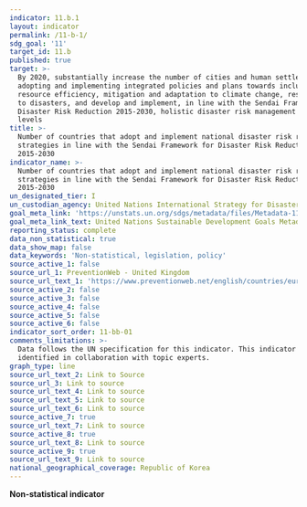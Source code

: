 ```yaml
---
indicator: 11.b.1
layout: indicator
permalink: /11-b-1/
sdg_goal: '11'
target_id: 11.b
published: true
target: >-
  By 2020, substantially increase the number of cities and human settlements
  adopting and implementing integrated policies and plans towards inclusion,
  resource efficiency, mitigation and adaptation to climate change, resilience
  to disasters, and develop and implement, in line with the Sendai Framework for
  Disaster Risk Reduction 2015-2030, holistic disaster risk management at all
  levels
title: >-
  Number of countries that adopt and implement national disaster risk reduction
  strategies in line with the Sendai Framework for Disaster Risk Reduction
  2015-2030
indicator_name: >-
  Number of countries that adopt and implement national disaster risk reduction
  strategies in line with the Sendai Framework for Disaster Risk Reduction
  2015-2030
un_designated_tier: I
un_custodian_agency: United Nations International Strategy for Disaster Reduction (UNISDR)
goal_meta_link: 'https://unstats.un.org/sdgs/metadata/files/Metadata-11-0B-01.pdf'
goal_meta_link_text: United Nations Sustainable Development Goals Metadata (PDF 4.0 MB)
reporting_status: complete
data_non_statistical: true
data_show_map: false
data_keywords: 'Non-statistical, legislation, policy'
source_active_1: false
source_url_1: PreventionWeb - United Kingdom
source_url_text_1: 'https://www.preventionweb.net/english/countries/europe/gbr/'
source_active_2: false
source_active_3: false
source_active_4: false
source_active_5: false
source_active_6: false
indicator_sort_order: 11-bb-01
comments_limitations: >-
  Data follows the UN specification for this indicator. This indicator has been
  identified in collaboration with topic experts.
graph_type: line
source_url_text_2: Link to Source
source_url_3: Link to source
source_url_text_4: Link to source
source_url_text_5: Link to source
source_url_text_6: Link to source
source_active_7: true
source_url_text_7: Link to source
source_active_8: true
source_url_text_8: Link to source
source_active_9: true
source_url_text_9: Link to source
national_geographical_coverage: Republic of Korea
---
```

**Non-statistical indicator**